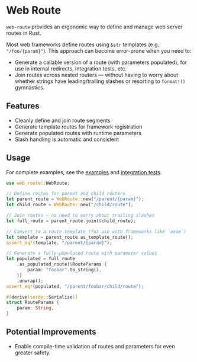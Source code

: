 # Web Route

`web-route` provides an ergonomic way to define and manage web server routes in Rust.

Most web frameworks define routes using `&str` templates (e.g. `"/foo/{param}"`). This approach can become error-prone when you need to:

- Generate a callable version of a route (with parameters populated), for use in internal redirects, integration tests, etc.
- Join routes across nested routers — without having to worry about whether strings have leading/trailing slashes or resorting to `format!()` gymnastics.

## Features

- Cleanly define and join route segments
- Generate template routes for framework registration
- Generate populated routes with runtime parameters
- Slash handling is automatic and consistent

## Usage

For complete examples, see the [examples](https://github.com/sidrubs/web-route/tree/main/examples) and [integration tests](https://github.com/sidrubs/web-route/tree/main/tests).

```rust
use web_route::WebRoute;

// Define routes for parent and child routers
let parent_route = WebRoute::new("/parent/{param}");
let child_route = WebRoute::new("/child/route");

// Join routes — no need to worry about trailing slashes
let full_route = parent_route.join(&child_route);

// Convert to a route template (for use with frameworks like `axum`)
let template = parent_route.as_template_route();
assert_eq!(template, "/parent/{param}");

// Generate a fully-populated route with parameter values
let populated = full_route
    .as_populated_route(&RouteParams {
        param: "foobar".to_string(),
    })
    .unwrap();
assert_eq!(populated, "/parent/foobar/child/route");

#[derive(serde::Serialize)]
struct RouteParams {
    param: String,
}
```

## Potential Improvements

- Enable compile-time validation of routes and parameters for even greater safety.